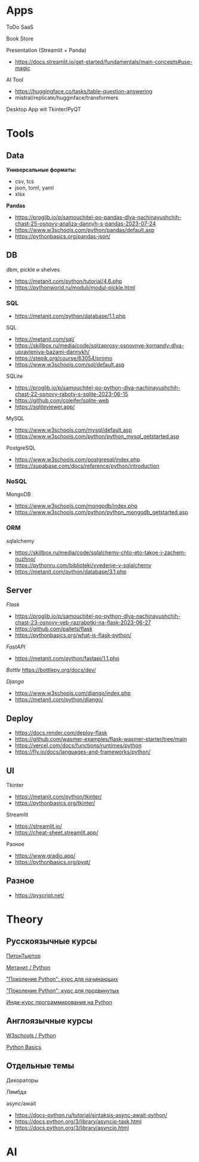# Apps

ToDo SaaS

Book Store

Presentation (Streamlit + Panda)
- https://docs.streamlit.io/get-started/fundamentals/main-concepts#use-magic

AI Tool
- https://huggingface.co/tasks/table-question-answering
- mistral/replicate/hugginface/transformers

Desktop App wit Tkinter/PyQT

# Tools

## Data

**Универсальные форматы:**
- csv, tcs
- json, toml, yaml
- xlsx

**Pandas**
- https://proglib.io/p/samouchitel-po-pandas-dlya-nachinayushchih-chast-25-osnovy-analiza-dannyh-s-pandas-2023-07-24
- https://www.w3schools.com/python/pandas/default.asp
- https://pythonbasics.org/pandas-json/

## DB

dbm, pickle и shelves
- https://metanit.com/python/tutorial/4.6.php
- https://pythonworld.ru/moduli/modul-pickle.html

### SQL

- https://metanit.com/python/database/1.1.php

SQL
- https://metanit.com/sql/
- https://skillbox.ru/media/code/sqlzaprosy-osnovnye-komandy-dlya-upravleniya-bazami-dannykh/
- https://stepik.org/course/63054/promo
- https://www.w3schools.com/sql/default.asp
  
SQLite
- https://proglib.io/p/samouchitel-po-python-dlya-nachinayushchih-chast-22-osnovy-raboty-s-sqlite-2023-06-15
- https://github.com/coleifer/sqlite-web
- https://sqliteviewer.app/

MySQL
- https://www.w3schools.com/mysql/default.asp
- https://www.w3schools.com/python/python_mysql_getstarted.asp

PostgreSQL
- https://www.w3schools.com/postgresql/index.php
- https://supabase.com/docs/reference/python/introduction

### NoSQL

MongoDB
- https://www.w3schools.com/mongodb/index.php
- https://www.w3schools.com/python/python_mongodb_getstarted.asp


### ORM

sqlalchemy
- https://skillbox.ru/media/code/sqlalchemy-chto-eto-takoe-i-zachem-nuzhno/
- https://pythonru.com/biblioteki/vvedenie-v-sqlalchemy
- https://metanit.com/python/database/3.1.php


## Server

_Flask_
- https://proglib.io/p/samouchitel-po-python-dlya-nachinayushchih-chast-23-osnovy-veb-razrabotki-na-flask-2023-06-27
- https://github.com/pallets/flask
- https://pythonbasics.org/what-is-flask-python/

_FastAPI_
- https://metanit.com/python/fastapi/1.1.php

_Bottle_
https://bottlepy.org/docs/dev/

_Django_
- https://www.w3schools.com/django/index.php
- https://metanit.com/python/django/

## Deploy

- https://docs.render.com/deploy-flask
- https://github.com/wasmer-examples/flask-wasmer-starter/tree/main
- https://vercel.com/docs/functions/runtimes/python
- https://fly.io/docs/languages-and-frameworks/python/

## UI

Tkinter
- https://metanit.com/python/tkinter/
- https://pythonbasics.org/tkinter/

Streamlit
- https://streamlit.io/
- https://cheat-sheet.streamlit.app/

Разное
- https://www.gradio.app/
- https://pythonbasics.org/pyqt/

## Разное
- https://pyscript.net/

# Theory

## Русскоязычные курсы

[ПитонТьютор](https://pythontutor.ru/lessons/inout_and_arithmetic_operations/)

[Метанит / Python](https://metanit.com/python/)

["Поколение Python": курс для начинающих](https://stepik.org/course/58852/promo)

["Поколение Python": курс для продвинутых](https://stepik.org/course/68343/promo)

[Инди-курс программирования на Python](https://stepik.org/course/63085/promo)

## Англоязычные курсы

[W3schools / Python](https://www.w3schools.com/python/default.asp)

[Python Basics](https://pythonbasics.org/)

## Отдельные темы

Декораторы

Лямбда

async/await
- https://docs-python.ru/tutorial/sintaksis-async-await-python/
- https://docs.python.org/3/library/asyncio-task.html
- https://docs.python.org/3/library/asyncio.html

# AI

